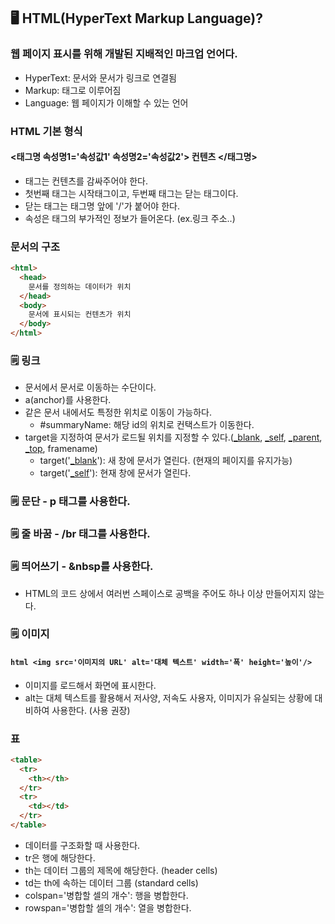 ## 🖥️ HTML(HyperText Markup Language)?

### 웹 페이지 표시를 위해 개발된 지배적인 마크업 언어다.

- HyperText: 문서와 문서가 링크로 연결됨
- Markup: 태그로 이루어짐
- Language: 웹 페이지가 이해할 수 있는 언어

### HTML 기본 형식

#### <태그명 속성명1='속성값1' 속성명2='속성값2'> 컨텐츠 </태그명> 

- 태그는 컨텐츠를 감싸주어야 한다.
- 첫번째 태그는 시작태그이고, 두번째 태그는 닫는 태그이다.
- 닫는 태그는 태그명 앞에 '/'가 붙어야 한다.
- 속성은 태그의 부가적인 정보가 들어온다. (ex.링크 주소..)

### 문서의 구조

```html
<html>
  <head>
    문서를 정의하는 데이터가 위치
  </head>
  <body>
    문서에 표시되는 컨텐츠가 위치
  </body>
</html>
```

### 🗒️ 링크

- 문서에서 문서로 이동하는 수단이다.
- a(anchor)를 사용한다.
- 같은 문서 내에서도 특정한 위치로 이동이 가능하다.
    - #summaryName: 해당 id의 위치로 컨택스트가 이동한다. 
- target을 지정하여 문서가 로드될 위치를 지정할 수 있다.(<u>_blank</u>, <u>_self</u>, <u>_parent</u>, <u>_top</u>, framename)
    - target('<u>_blank</u>'): 새 창에 문서가 열린다. (현재의 페이지를 유지가능)
    - target('<u>_self</u>'): 현재 창에 문서가 열린다.


### 🗒️ 문단 - p 태그를 사용한다.

### 🗒️ 줄 바꿈 - /br 태그를 사용한다.

### 🗒️ 띄어쓰기 - &nbsp를 사용한다.

- HTML의 코드 상에서 여러번 스페이스로 공백을 주어도 하나 이상 만들어지지 않는다.

### 🗒️ 이미지

#### ```html <img src='이미지의 URL' alt='대체 텍스트' width='폭' height='높이'/> ```

- 이미지를 로드해서 화면에 표시한다.
- alt는 대체 텍스트를 활용해서 저사양, 저속도 사용자, 이미지가 유실되는 상황에 대비하여 사용한다. (사용 권장)

### 표

```html
<table>
  <tr>
    <th></th> 
  </tr>
  <tr>
    <td></td>
  </tr>
</table>
```

- 데이터를 구조화할 때 사용한다.
- tr은 행에 해당한다.
- th는 데이터 그룹의 제목에 해당한다. (header cells)
- td는 th에 속하는 데이터 그룹 (standard cells)
- colspan='병합할 셀의 개수': 행을 병합한다.
- rowspan='병합할 셀의 개수': 열을 병합한다.


